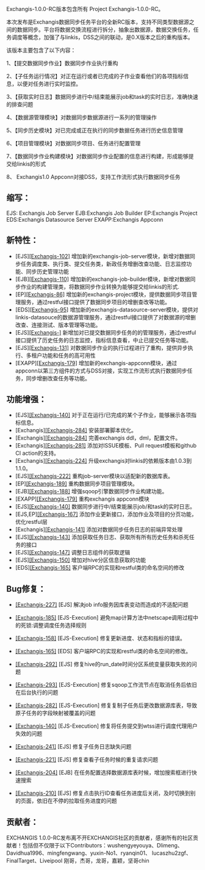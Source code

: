 Exchangis-1.0.0-RC版本包含所有 Project Exchangis-1.0.0-RC。

本次发布是Exchangis数据同步任务平台的全新RC版本，支持不同类型数据源之间的数据同步。平台将数据交换流程进行拆分，抽象出数据源，数据交换任务，任务调度等概念，加强了与linkis，DSS之间的联动，是0.X版本之后的重构版本。

该版本主要包含了以下内容：

1、【提交数据同步作业】数据同步作业执行重构

2、【子任务运行情况】对正在运行或者已完成的子作业查看他们的各项指标信息，以便对任务进行实时监控。

3、【获取实时日志】数据同步进行中/结束能展示job和task的实时日志，准确快速的排查问题

4、【数据源管理模块】对数据同步数据源进行一系列的管理操作

5、【同步历史模块】对已完成或正在执行的同步数据任务进行历史信息管理

6、【项目管理模块】对数据同步项目、任务进行配置管理

7、【数据同步作业构建模块】对数据同步作业配置的信息进行构建，形成能够提交给linkis的形式

8、 Exchangis1.0 Appconn对接DSS，支持工作流形式执行数据同步任务

## 缩写：

EJS: Exchangis Job Server
EJB:Exchangis Job Builder
EP:Exchangis Project
EDS:Exchangis Datasource Server
EXAPP:Exchangis Appconn

##  新特性：

- [EJS][[Exchangis-102]](https://github.com/WeBankFinTech/Exchangis/pull/102) 增加新的exchangis-job-server模块，新增对数据同步任务调度类、执行类、提交任务类，新政任务增删改查功能、日志监控功能、同步历史管理功能  
- [EJB][[Exchangis-110]](https://github.com/WeBankFinTech/Exchangis/pull/110) 增加新的exchangis-job-builder模块，新增对数据同步作业的构建管理类，将数据同步作业转换为能够提交给linkis的形式. 
- [EP][[Exchangis-86]](https://github.com/WeBankFinTech/Exchangis/issues/86) 增加新的exchangis-project模块，提供数据同步项目管理服务，通过restful接口提供了数据同步项目的增删查改等功能。
- [EDS][[Exchangis-95]](https://github.com/WeBankFinTech/Exchangis/pull/95) 增加新的exchangis-datasource-server模块，提供对linkis-datasouce的数据源管理服务，通过restful接口提供了对数据源的增删改查、连接测试、版本管理等功能。
- [EJS][[Exchangis-]](https://github.com/WeBankFinTech/Exchangis/pull/160) 新增加对已提交数据同步任务的的管理服务，通过restful接口提供了历史任务的日志监控，指标信息查看，中止已提交任务等功能。 
- [EJS][[Exchangis-131]](https://github.com/WeBankFinTech/Exchangis/pull/131) 对数据同步作业的执行过程进行了重构，提供异步执行、多租户功能和任务的高可用性
- [EXAPP][[Exchangis-179]](https://github.com/WeBankFinTech/Exchangis/pull/179) 增加新的exchangis-appconn模块，通过appconn以第三方组件的方式与DSS对接，实现工作流形式执行数据同步任务，同步增删改查任务等功能。

## 功能增强：

- [EJS][[Exchangis-140]](https://github.com/WeBankFinTech/Exchangis/pull/140) 对于正在运行/已完成的某个子作业，能够展示各项指标信息。
- [Exchangis][[Exchangis-284]](https://github.com/WeBankFinTech/Exchangis/pull/284) 安装部署脚本优化。
- [Exchangis][[Exchangis-284]](https://github.com/WeBankFinTech/Exchangis/pull/284) 完善exchangis ddl，dml，配置文件。
- [Exchangis][[Exchangis-281]](https://github.com/WeBankFinTech/Exchangis/pull/281) 添加对ISSUE模板、Pull request模板和github CI action的支持。
- [Exchangis][[Exchangis-224]](https://github.com/WeBankFinTech/Exchangis/pull/224) 升级exchangis对linkis的依赖版本由1.0.3到1.1.0。
- [EJS][[Exchangis-222]](https://github.com/WeBankFinTech/Exchangis/pull/222) 重构job-server模块以适配新的数据库表。
- [EP][[Exchangis-189]](https://github.com/WeBankFinTech/Exchangis/pull/189) 重构数据同步项目管理模块。
- [EJB][[Exchangis-188]](https://github.com/WeBankFinTech/Exchangis/pull/188) 增强sqoop引擎数据同步作业构建功能。
- [EXAPP][[Exchangis-179]](https://github.com/WeBankFinTech/Exchangis/pull/179) 重构exchangis appconn模块
- [EJS][[Exchangis-140]](https://github.com/WeBankFinTech/Exchangis/pull/140) 数据同步进行中/结束能展示job/和task的实时日志。
- [EJS,EP][[Exchangis-167]](https://github.com/WeBankFinTech/Exchangis/pull/167) 添加作业更新接口，添加作业及项目的分页功能，优化restful层 
- [Exchangis][[Exchangis-141]](https://github.com/WeBankFinTech/Exchangis/pull/141) 添加对数据同步任务日志的前端异常处理 
- [EJS][[Exchangis-143]](https://github.com/WeBankFinTech/Exchangis/pull/143) 添加获取任务日志、获取所有所有历史任务和杀死任务的接口 
- [EJS][[Exchangis-147]](https://github.com/WeBankFinTech/Exchangis/pull/147) 调整日志组件的获取逻辑 
- [EJS][[Exchangis-150]](https://github.com/WeBankFinTech/Exchangis/pull/150) 增加对hive分区信息获取的功能 
- [EDS][[Exchangis-165]](https://github.com/WeBankFinTech/Exchangis/pull/165) 客户端RPC的实现和restful类的命名空间的修改 

## Bug修复：

- [[Exchangis-227]](https://github.com/WeBankFinTech/Exchangis/pull/227) [EJS] 解决job info服务因库表变动而造成的不适配问题 

- [[Exchangis-185]](https://github.com/WeBankFinTech/Exchangis/pull/185) [EJS-Execution] 避免map计算方法中netscape调用过程中的死锁:调整调度任务选择规则 

- [[Exchangis-158]](https://github.com/WeBankFinTech/Exchangis/pull/158) [EJS-Execution] 修复更新进度、状态和指标的错误。

- [[Exchangis-165]](https://github.com/WeBankFinTech/Exchangis/pull/165) [EDS] 客户端RPC的实现和restful类的命名空间的修改。

- [[Exchangis-292]](https://github.com/WeBankFinTech/Exchangis/issues/292) [EJS] 修复hive的run_date时间分区系统变量获取失败的问题

- [[Exchangis-293]](https://github.com/WeBankFinTech/Exchangis/issues/293) [EJS-Execution] 修复sqoop工作流节点在取消任务后依旧在后台执行的问题 

- [[Exchangis-282]](https://github.com/WeBankFinTech/Exchangis/pull/282) [EJS-Execution] 修复复制子任务后更改数据源库表，导致原子任务的字段映射被覆盖的问题 

- [[Exchangis-140]](https://github.com/WeBankFinTech/Exchangis/issues/294) [EJS-Execution] 修复将任务提交到wtss进行调度代理用户失效的问题 

- [[Exchangis-241]](https://github.com/WeBankFinTech/Exchangis/issues/241) [EJS] 修复子任务日志缺失问题

- [[Exchangis-221]](https://github.com/WeBankFinTech/Exchangis/issues/221) [EJS] 修复查看子任务时候的重复请求问题 

- [[Exchangis-204]](https://github.com/WeBankFinTech/Exchangis/issues/204) [EJB] 在任务配置选择数据源库表时候，增加搜索框进行快速搜索 

- [[Exchangis-210]](https://github.com/WeBankFinTech/Exchangis/issues/210) [EJS] 修复点击执行ID查看任务进度后关闭，及时切换到别的页面，依旧在不停的拉取任务进度的问题 



  

## 贡献者：

EXCHANGIS 1.0.0-RC发布离不开EXCHANGIS社区的贡献者，感谢所有的社区贡献者！包括但不仅限于以下Contributors：wushengyeyouya、Dlimeng、Davidhua1996、mingfengwang、yuxin-No1、ryanqin01、
lucaszhu2zgf、FinalTarget、Liveipool 刚哥，杰哥，龙哥，嘉颖，坚哥chin